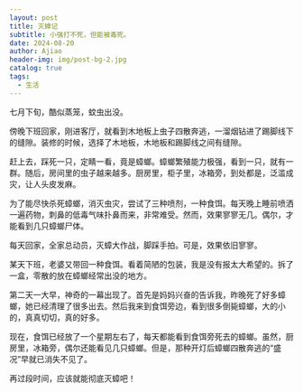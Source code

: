```yaml
---
layout: post
title: 灭蟑记
subtitle: 小强打不死，但能被毒死。
date: 2024-08-20
author: Ajiao
header-img: img/post-bg-2.jpg
catalog: true
tags:
  - 生活
---
```

七月下旬，酷似蒸笼，蚊虫出没。

傍晚下班回家，刚进客厅，就看到木地板上虫子四散奔逃，一溜烟钻进了踢脚线下的缝隙。装修的时候，选择了木地板，木地板和踢脚线之间有缝隙。

赶上去，踩死一只，定睛一看，竟是蟑螂。蟑螂繁殖能力极强，看到一只，就有一群。随后，房间里的虫子越来越多。厨房里，柜子里，冰箱旁，到处都是，泛滥成灾，让人头皮发麻。

为了能尽快杀死蟑螂，消灭虫灾，尝试了三种喷剂，一种食饵。每天晚上睡前喷洒一遍药物，刺鼻的低毒气味扑鼻而来，非常难受。然而，效果寥寥无几。偶尔，才能看到几只蟑螂尸体。

每天回家，全家总动员，灭蟑大作战，脚踩手拍。可是，效果依旧寥寥。

某天下班，老婆又带回一种食饵。看着简陋的包装，我是没有报太大希望的。拆了一盒，零散的放在蟑螂经常出没的地方。

第二天一大早，神奇的一幕出现了。首先是妈妈兴奋的告诉我，昨晚死了好多蟑螂，她已经清理了很多出去。然后我来到食饵旁边，看到很多倒毙蟑螂，大的小的，真真切切，真的好多。

现在，食饵已经放了一个星期左右了，每天都能看到食饵旁死去的蟑螂。虽然，厨房里，冰箱旁，偶尔还能看见几只蟑螂。但是，那种开灯后蟑螂四散奔逃的“盛况”早就已消失不见了。

再过段时间，应该就能彻底灭蟑吧！